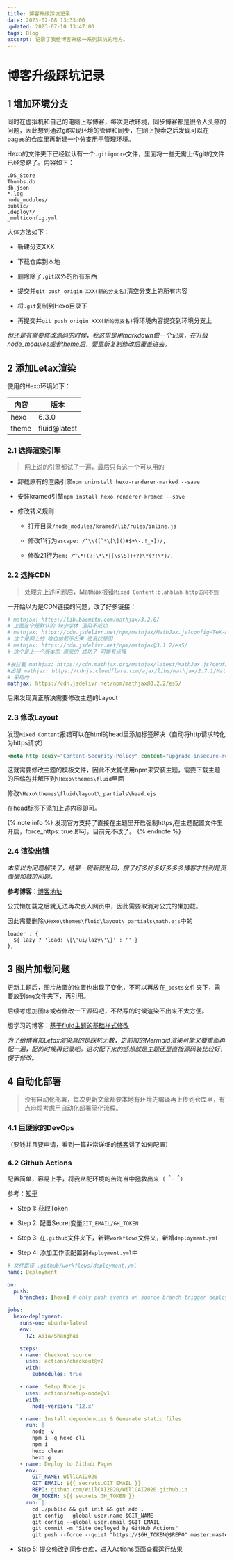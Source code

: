 ```yaml
---
title: 博客升级踩坑记录
date: 2023-02-08 13:33:00
updated: 2023-07-10 13:47:00
tags: Blog
excerpt: 记录了我给博客升级一系列踩坑的地方。
---
```


# 博客升级踩坑记录

## 1 增加环境分支

同时在虚拟机和自己的电脑上写博客，每次更改环境，同步博客都是很令人头疼的问题，因此想到通过git实现环境的管理和同步，在网上搜索之后发现可以在pages的仓库里再新建一个分支用于管理环境。

Hexo的文件夹下已经默认有一个`.gitignore`文件，里面将一些无需上传git的文件已经忽略了。内容如下：

```gitignore
.DS_Store
Thumbs.db
db.json
*.log
node_modules/
public/
.deploy*/
_multiconfig.yml
```

大体方法如下：

- 新建分支XXX

- 下载仓库到本地

- 删除除了`.git`以外的所有东西

- 提交并`git push origin XXX(新的分支名)`清空分支上的所有内容

- 将`.git`复制到Hexo目录下

- 再提交并`git push origin XXX(新的分支名)`将环境内容提交到环境分支上

*但还是有需要修改源码的时候，我这里是用markdown做一个记录，在升级node_modules或者theme后，要重新复制修改后覆盖进去。*

## 2 添加Letax渲染

使用的Hexo环境如下：

|内容|版本|
|-|-|
|hexo|6.3.0|
|theme|fluid@latest|

### 2.1 选择渲染引擎

>网上说的引擎都试了一遍，最后只有这一个可以用的

- 卸载原有的渲染引擎`npm uninstall hexo-renderer-marked --save`

- 安装kramed引擎`npm install hexo-renderer-kramed --save`

- 修改转义规则

  - 打开目录`/node_modules/kramed/lib/rules/inline.js`
  
  - 修改11行为``escape: /^\\([`*\[\]()#$+\-.!_>])/,``

  - 修改21行为``em: /^\*((?:\*\*|[\s\S])+?)\*(?!\*)/,``

### 2.2 选择CDN

>处理完上述问题后，Mathjax报错`Mixed Content:blahblah http访问不到`

一开始以为是CDN链接的问题，改了好多链接：

```yml
# mathjax: https://lib.baomitu.com/mathjax/3.2.0/
# 上面这个是默认的 缺少字体 渲染不成功
# mathjax: https://cdn.jsdelivr.net/npm/mathjax/MathJax.js?config=TeX-AMS-MML_HTMLorMML
# 这个是网上的 啥也加载不出来 还没找原因
# mathjax: https://cdn.jsdelivr.net/npm/mathjax@3.1.2/es5/
# 这个是上一个版本的 原来的 成功了 可能有点慢

#被拦截 mathjax: https://cdn.mathjax.org/mathjax/latest/MathJax.js?config=TeX-AMS-MML_HTMLorMML
#出错 mathjax: https://cdnjs.cloudflare.com/ajax/libs/mathjax/2.7.1/MathJax.js?config=TeX-AMS-MML_HTMLorMML
# 采用的
mathjax: https://cdn.jsdelivr.net/npm/mathjax@3.2.2/es5/
```

后来发现真正解决需要修改主题的Layout

### 2.3 修改Layout

发现`Mixed Content`报错可以在html的head里添加标签解决（自动将http请求转化为https请求）

```html
<meta http-equiv="Content-Security-Policy" content="upgrade-insecure-requests">
```

这就需要修改主题的模板文件，因此不太能使用npm来安装主题，需要下载主题的压缩包并解压到`\Hexo\themes\fluid`里面

修改`\Hexo\themes\fluid\layout\_partials\head.ejs`

在head标签下添加上述内容即可。

{% note info %}
发现官方支持了直接在主题里开启强制https,在主题配置文件里开启，force_https: true 即可，目前先不改了。
{% endnote %}

### 2.4 渲染出错

*本来以为问题解决了，结果一刷新就乱码，搜了好多好多好多多多博客才找到是页面懒加载的问题。*

**参考博客**：[博客地址](https://cloud.tencent.com/developer/article/2067298)

公式懒加载之后就无法再次嵌入网页中，因此需要取消对公式的懒加载。

因此需要删除`\Hexo\themes\fluid\layout\_partials\math.ejs`中的

```ejs
loader : {
  ${ lazy ? 'load: \[\'ui/lazy\'\]' : '' }
},
```

## 3 图片加载问题

更新主题后，图片放置的位置也出现了变化，不可以再放在`_posts`文件夹下，需要放到`img`文件夹下，再引用。

后续考虑加图床或者修改一下源码吧，不然写的时候渲染不出来不太方便。

想学习的博客：[基于fluid主题的基础样式修改](http://www.mmyosotis.cn/post/3433766775/)

*为了给博客加Letax渲染真的是踩坑无数，之前加的Mermaid渲染可能又要重新再配一遍，配的时候再记录吧。这次配下来的感想就是主题还是直接源码装比较好，便于修改。*

## 4 自动化部署

> 没有自动化部署，每次更新文章都要本地有环境先编译再上传到仓库里，有点麻烦考虑用自动化部署简化流程。

### 4.1 巨硬家的DevOps

（要钱并且要申请，看到一篇非常详细的[博客](https://www.imaegoo.com/2019/hexo-ci/)讲了如何配置）

### 4.2 Github Actions

配置简单，容易上手，将我从配环境的苦海当中拯救出来（*＾-＾*）

参考：[知乎](https://zhuanlan.zhihu.com/p/137867759)

- Step 1: 获取Token

- Step 2: 配置Secret变量`GIT_EMAIL/GH_TOKEN`

- Step 3: 在`.github`文件夹下，新建`workflows`文件夹，新增`deployment.yml`

- Step 4: 添加工作流配置到`deployment.yml`中

```yml
# 文件路径 .github/workflows/deployment.yml
name: Deployment

on:
  push:
    branches: [hexo] # only push events on source branch trigger deployment

jobs:
  hexo-deployment:
    runs-on: ubuntu-latest
    env:
      TZ: Asia/Shanghai

    steps:
    - name: Checkout source
      uses: actions/checkout@v2
      with:
        submodules: true

    - name: Setup Node.js
      uses: actions/setup-node@v1
      with:
        node-version: '12.x'

    - name: Install dependencies & Generate static files
      run: |
        node -v
        npm i -g hexo-cli
        npm i
        hexo clean
        hexo g
    - name: Deploy to Github Pages
      env:
        GIT_NAME: WillCAI2020
        GIT_EMAIL: ${{ secrets.GIT_EMAIL }}
        REPO: github.com/WillCAI2020/WillCAI2020.github.io
        GH_TOKEN: ${{ secrets.GH_TOKEN }}
      run: |
        cd ./public && git init && git add .
        git config --global user.name $GIT_NAME
        git config --global user.email $GIT_EMAIL
        git commit -m "Site deployed by GitHub Actions"
        git push --force --quiet "https://$GH_TOKEN@$REPO" master:master
```

- Step 5: 提交修改到同步仓库，进入Actions页面查看运行结果

